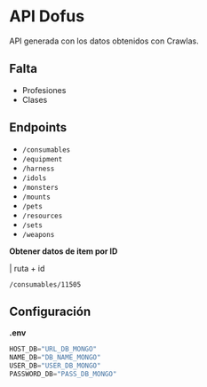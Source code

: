# API Dofus

API generada con los datos obtenidos con Crawlas.

## Falta

- Profesiones
- Clases

## Endpoints

- `/consumables`
- `/equipment`
- `/harness`
- `/idols`
- `/monsters`
- `/mounts`
- `/pets`
- `/resources`
- `/sets`
- `/weapons`

**Obtener datos de item por ID**

| ruta + id

`/consumables/11505`

## Configuración

**.env**

```Javascript
HOST_DB="URL_DB_MONGO"
NAME_DB="DB_NAME_MONGO"
USER_DB="USER_DB_MONGO"
PASSWORD_DB="PASS_DB_MONGO"
```

###
